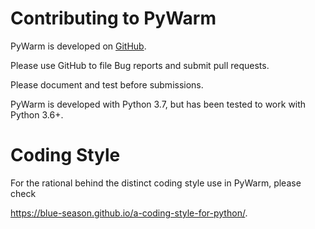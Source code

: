 # Contributing to PyWarm

PyWarm is developed on [GitHub](https://github.com/blue-season/pywarm). 

Please use GitHub to file Bug reports and submit pull requests. 

Please document and test before submissions.

PyWarm is developed with Python 3.7, but has been tested to work with Python 3.6+.

# Coding Style

For the rational behind the distinct coding style use in PyWarm, please check

https://blue-season.github.io/a-coding-style-for-python/.

